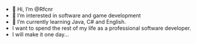 - 👋 Hi, I’m @Rfcnr
- 👀 I’m interested in software and game development
- 🌱 I’m currently learning Java, C# and English.
- I want to spend the rest of my life as a professional software developer.
- I will make it one day...

<!---
Rfcnr/Rfcnr is a ✨ special ✨ repository because its `README.md` (this file) appears on your GitHub profile.
You can click the Preview link to take a look at your changes.
--->
